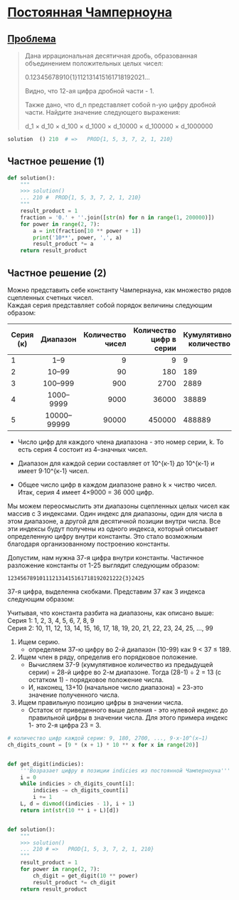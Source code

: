 # [Постоянная Чамперноуна](TODO)

## [Проблема](https://euler.jakumo.org/problems/view/40.html)

>Дана иррациональная десятичная дробь, образованная объединением положительных целых чисел:
>
>0.12345678910{1}112131415161718192021...
>
>Видно, что 12-ая цифра дробной части - 1.
>
>Также дано, что d_n представляет собой n-ую цифру дробной части. Найдите значение следующего выражения:
>
>d_1 × d_10 × d_100 × d_1000 × d_10000 × d_100000 × d_1000000

``` python
solution  () 210  # =>   PROD{1, 5, 3, 7, 2, 1, 210}
```

## Частное решение (1)

```python
def solution():
    """
    >>> solution()
    ... 210 #  PROD{1, 5, 3, 7, 2, 1, 210}
    """
    result_product = 1
    fraction = '0.' + ''.join([str(n) for n in range(1, 200000)])
    for power in range(2, 7):
        a = int(fraction[10 ** power + 1])
        print('10**', power, ',', a)
        result_product *= a
    return result_product
```

## Частное решение (2)

Можно представить себе константу Чампернауна, как множество рядов сцепленных счетных чисел.
<br>
Каждая серия представляет собой порядок величины следующим образом:

|Серия (к)   |	Диапазон |	Количество чисел | Количество цифр в серии| Кумулятивное количество|
| -----------| :-------:|  ---------------:   |  ---------------:   |  ---|
|1|          	1–9     |	9                  |            	9       |	9|
|2|          	10–99   |	90                 |            	180     |	189|
|3|          	100–999 |	900                |            	2700        |	2889|
|4|          	1000–9999|	9000                   |            	36000       |	38889|
|5|          	10000–99999|	90000                  |            	450000      |	488889|

* Число цифр для каждого члена диапазона - это номер серии, k. То есть серия 4 состоит из 4–значных чисел.

* Диапазон для каждой серии составляет от 10^{к-1} до 10^{к-1} и имеет 9·10^{к-1} чисел.
* Общее число цифр в каждом диапазоне равно k × чиство чисел. Итак, серия 4 имеет 4×9000 = 36 000 цифр.

Мы можем переосмыслить эти диапазоны сцепленных целых чисел как массив с 3 индексами.
Один индекс для диапазоны, один для числа в этом диапазоне, а другой для десятичной позиции внутри числа. 
Все эти индексы будут получены из одного индекса, который описывает определенную цифру внутри константы.
Это стало возможным благодаря организованному построению константы.

Допустим, нам нужна 37-я цифра внутри константы. Частичное разложение константы от 1-25 выглядит следующим образом:

```
123456789101112131415161718192021222{3}2425
```
37-я цифра, выделенна скобками. Представим 37 как 3 индекса следующим образом:


Учитывая, что константа разбита на диапазоны, как описано выше:
<br>Серия 1: 1, 2, 3, 4, 5, 6, 7, 8, 9
<br>
Серия 2: 10, 11, 12, 13, 14, 15, 16, 17, 18, 19, 20, 21, 22, 23, 24, 25, ..., 99

1. Ищем серию.
    - определяем 37-ю цифру во 2-й диапазон (10-99) как 9 < 37 ≤ 189.
2. Ищем член в ряду, определив его порядковое положение.
    - Вычисляем 37-9 (кумулятивное количество из предыдущей серии) = 28-й цифре во 2-м диапазоне.
    Тогда (28-1) ÷ 2 = 13 (с остатком 1) - порядковое положение числа.
    - И, наконец, 13+10 (начальное число диапазона) = 23-это значение полученного числа.
3. Ищем правильную позицию цифры в значении числа.
    - Остаток от приведенного выше деления - это нулевой индекс до правильной цифры в значении числа.
     Для этого примера индекс 1- это 2-я цифра 23 = 3.

```python
# количество цифр каждой серии: 9, 180, 2700, ..., 9·x·10^(x−1)
ch_digits_count = [9 * (x + 1) * 10 ** x for x in range(20)]


def get_digit(indicies):
    '''Возразает цифру в позиции indicies из постоянной Чамперноуна'''
    i = 0
    while indicies > ch_digits_count[i]:
        indicies -= ch_digits_count[i]
        i += 1
    L, d = divmod((indicies - 1), i + 1)
    return int(str(10 ** i + L)[d])


def solution():
    """
    >>> solution()
    ... 210 # =>   PROD{1, 5, 3, 7, 2, 1, 210}
    """
    result_product = 1
    for power in range(2, 7):
        ch_digit = get_digit(10 ** power)
        result_product *= ch_digit
    return result_product
```